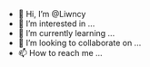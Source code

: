 - 👋 Hi, I’m @Liwncy
- 👀 I’m interested in ...
- 🌱 I’m currently learning ...
- 💞️ I’m looking to collaborate on ...
- 📫 How to reach me ...

<!---
Liwncy/Liwncy is a ✨ special ✨ repository because its `README.md` (this file) appears on your GitHub profile.
You can click the Preview link to take a look at your changes.
--->
